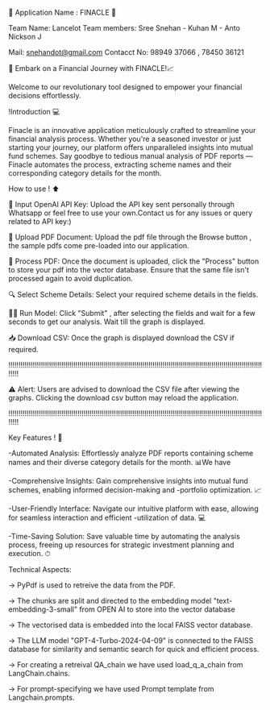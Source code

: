 🌟 Application Name : FINACLE 🌟 

Team Name: Lancelot Team members: Sree Snehan - Kuhan M - Anto Nickson J

Mail: snehandot@gmail.com Contacct No: 98949 37066 , 78450 36121

🚀 Embark on a Financial Journey with FINACLE!📈

Welcome to our revolutionary tool designed to empower your financial decisions effortlessly.

!Introduction 💻

Finacle is an innovative application meticulously crafted to streamline your financial analysis process. Whether you're a seasoned investor or just starting your journey, our platform offers unparalleled insights into mutual fund schemes. Say goodbye to tedious manual analysis of PDF reports — Finacle automates the process, extracting scheme names and their corresponding category details for the month.

How to use ! ⬆

🔑 Input OpenAI API Key: Upload the API key sent personally through Whatsapp or feel free to use your own.Contact us for any issues or query related to API key:)

📄 Upload PDF Document: Upload the pdf file through the Browse button , the sample pdfs come pre-loaded into our application.

🔄 Process PDF: Once the document is uploaded, click the "Process" button to store your pdf into the vector database. Ensure that the same file isn't processed again to avoid duplication.

🔍 Select Scheme Details: Select your required scheme details in the fields.

🏃‍♂ Run Model: Click "Submit" , after selecting the fields and wait for a few seconds to get our analysis. Wait till the graph is displayed.

📥 Download CSV: Once the graph is displayed download the CSV if required.

!!!!!!!!!!!!!!!!!!!!!!!!!!!!!!!!!!!!!!!!!!!!!!!!!!!!!!!!!!!!!!!!!!!!!!!!!!!!!!!!!!!!!!!!!!!!!!!!!!!!!!!!!!!!!!!!!!!!!!!!!!!!!!!!!!

⚠ Alert: Users are advised to download the CSV file after viewing the graphs. Clicking the download csv button may reload the application.

!!!!!!!!!!!!!!!!!!!!!!!!!!!!!!!!!!!!!!!!!!!!!!!!!!!!!!!!!!!!!!!!!!!!!!!!!!!!!!!!!!!!!!!!!!!!!!!!!!!!!!!!!!!!!!!!!!!!!!!!!!!!!!!!!!

Key Features ! 🚀

-Automated Analysis: Effortlessly analyze PDF reports containing scheme names and their diverse category details for the month. 📊We have

-Comprehensive Insights: Gain comprehensive insights into mutual fund schemes, enabling informed decision-making and -portfolio optimization. 📈

-User-Friendly Interface: Navigate our intuitive platform with ease, allowing for seamless interaction and efficient -utilization of data. 💻

-Time-Saving Solution: Save valuable time by automating the analysis process, freeing up resources for strategic investment planning and execution. ⏱

Technical Aspects:

-> PyPdf is used to retreive the data from the PDF.

-> The chunks are split and directed to the embedding model "text-embedding-3-small" from OPEN AI to store into the vector database

-> The vectorised data is embedded into the local FAISS vector database.

-> The LLM model "GPT-4-Turbo-2024-04-09" is connected to the FAISS database for similarity and semantic search for quick and efficient process.

-> For creating a retreival QA_chain we have used load_q_a_chain from LangChain.chains.

-> For prompt-specifying we have used Prompt template from Langchain.prompts.
